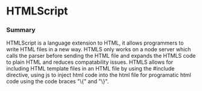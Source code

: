# HTMLScript
<h3> Summary </h3>
<p> HTMLScript is a language extension to HTML, it allows programmers to write HTML files in a new way.  HTMLS only works on a node server which calls the parser before sending the HTML file and expands the HTMLS code to plain HTML and reduces compatability issues.  HTMLS allows for including HTML template  files in an HTML file by using the #include directive, using js to inject html code into the html file for programatic html code using the code braces "\{" and  "\}". </p>
